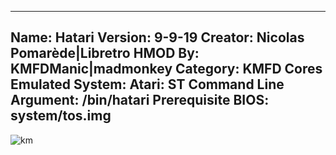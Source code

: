 -----------------------
Name: Hatari
Version: 9-9-19
Creator: Nicolas Pomarède|Libretro
HMOD By: KMFDManic|madmonkey
Category: KMFD Cores
Emulated System: Atari: ST
Command Line Argument: /bin/hatari
Prerequisite BIOS: system/tos.img
-----------------------
![km](https://i.imgur.com/T6BDqfk.png)

